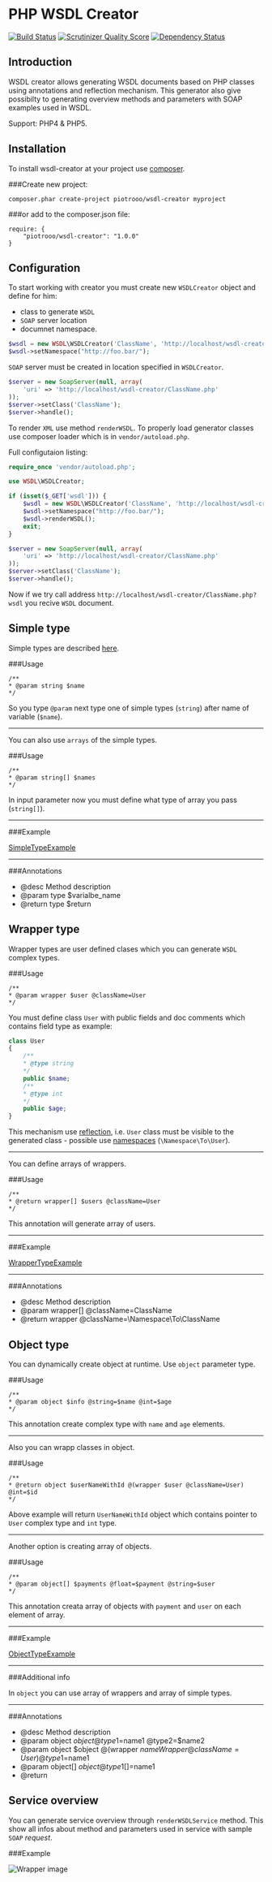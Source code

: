PHP WSDL Creator
================

[![Build Status](https://travis-ci.org/piotrooo/wsdl-creator.png?branch=master)](https://travis-ci.org/piotrooo/wsdl-creator) 
[![Scrutinizer Quality Score](https://scrutinizer-ci.com/g/piotrooo/wsdl-creator/badges/quality-score.png?s=8ad279ee5bb6a67b820b36e03263ab2ae62b1f7d)](https://scrutinizer-ci.com/g/piotrooo/wsdl-creator/)
[![Dependency Status](https://www.versioneye.com/user/projects/531c2f2dec13752d49000040/badge.png)](https://www.versioneye.com/user/projects/531c2f2dec13752d49000040)

Introduction
------------

WSDL creator allows generating WSDL documents based on PHP classes using annotations and reflection mechanism. This generator also give possibilty to generating overview methods and parameters with SOAP examples used in WSDL.

Support: PHP4 & PHP5.

Installation
------------

To install wsdl-creator at your project use [composer](http://getcomposer.org).

###Create new project:

`composer.phar create-project piotrooo/wsdl-creator myproject`

###or add to the composer.json file:

```
require: {
	"piotrooo/wsdl-creator": "1.0.0"
}
```


Configuration
-------------

To start working with creator you must create new `WSDLCreator` object and define for him:
* class to generate `WSDL`
* `SOAP` server location
* documnet namespace. 

```php
$wsdl = new WSDL\WSDLCreator('ClassName', 'http://localhost/wsdl-creator/ClassName.php');
$wsdl->setNamespace("http://foo.bar/");
```

`SOAP` server must be created in location specified in `WSDLCreator`.

```php
$server = new SoapServer(null, array(
    'uri' => 'http://localhost/wsdl-creator/ClassName.php'
));
$server->setClass('ClassName');
$server->handle();
```

To render `XML` use method `renderWSDL`. To properly load generator classes use composer loader which is in `vendor/autoload.php`.

Full configutaion listing:

```php
require_once 'vendor/autoload.php';

use WSDL\WSDLCreator;

if (isset($_GET['wsdl'])) {
    $wsdl = new WSDL\WSDLCreator('ClassName', 'http://localhost/wsdl-creator/ClassName.php');
    $wsdl->setNamespace("http://foo.bar/");
    $wsdl->renderWSDL();
    exit;
}

$server = new SoapServer(null, array(
    'uri' => 'http://localhost/wsdl-creator/ClassName.php'
));
$server->setClass('ClassName');
$server->handle();
```

Now if we try call address `http://localhost/wsdl-creator/ClassName.php?wsdl` you recive `WSDL` document.

Simple type
-----------

Simple types are described [here](http://infohost.nmt.edu/tcc/help/pubs/rnc/xsd.html#xsd-types).

###Usage

```
/**
* @param string $name
*/
```

So you type `@param` next type one of simple types (`string`) after name of variable (`$name`).

---

You can also use `arrays` of the simple types.

###Usage

```
/**
* @param string[] $names
*/
```

In input parameter now you must define what type of array you pass (`string[]`).

---

###Example

[SimpleTypeExample](examples/SimpleExampleSoapServer.php)

---

###Annotations

- @desc Method description
- @param type $varialbe_name
- @return type $return

Wrapper type
------------

Wrapper types are user defined clases which you can generate `WSDL` complex types.

###Usage

```
/**
* @param wrapper $user @className=User
*/
```

You must define class `User` with public fields and doc comments which contains field type as example:

```php
class User
{
	/**
	* @type string
	*/
	public $name;
	/**
	* @type int
	*/
	public $age;
}
```

This mechanism use [reflection](http://php.net/manual/en/book.reflection.php), i.e. `User` class must be visible to the generated class - possible use [namespaces](http://php.net/manual/en/language.namespaces.php) (`\Namespace\To\User`).

---

You can define arrays of wrappers.

###Usage

```
/**
* @return wrapper[] $users @className=User
*/
```

This annotation will generate array of users.

---

###Example

[WrapperTypeExample](examples/WrapperExampleSoapServer.php)

---

###Annotations

- @desc Method description
- @param wrapper[] @className=ClassName
- @return wrapper @className=\Namespace\To\ClassName

Object type
-----------

You can dynamically create object at runtime. Use `object` parameter type.

###Usage

```
/**
* @param object $info @string=$name @int=$age
*/
```

This annotation create complex type with `name` and `age` elements.

---

Also you can wrapp classes in object.

###Usage

```
/**
* @return object $userNameWithId @(wrapper $user @className=User) @int=$id
*/
```

Above example will return `UserNameWithId` object which contains pointer to `User` complex type and `int` type.

---

Another option is creating array of objects.

###Usage

```
/**
* @param object[] $payments @float=$payment @string=$user
*/
```

This annotation creata array of objects with `payment` and `user` on each element of array.

---

###Example

[ObjectTypeExample](examples/ObjectExampleSoapServer.php)

---

###Additional info

In `object` you can use array of wrappers and array of simple types.

---

###Annotations

- @desc Method description
- @param object $object @type1=$name1 @type2=$name2
- @param object $object @(wrapper $nameWrapper @className=User) @type1=$name1
- @param object[] $object @type1[]=$name1
- @return

Service overview
----------------
You can generate service overview through `renderWSDLService` method. This show all infos about method and parameters used in service with sample `SOAP` *request*.

###Example

![Wrapper image](examples/wrapper.png)
